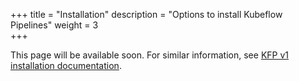 +++
title = "Installation"
description = "Options to install Kubeflow Pipelines"
weight = 3         
+++

This page will be available soon. For similar information, see [KFP v1 installation documentation][v1-installation].

[v1-installation]: /docs/components/pipelines/v1/installation/
